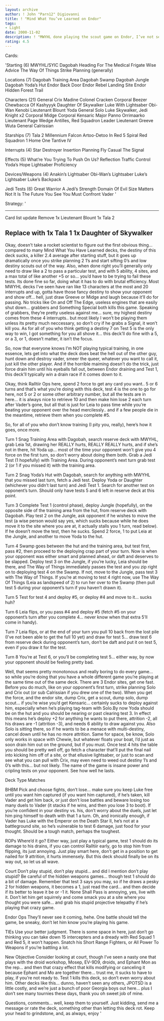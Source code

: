 ```yaml
---
layout: archive
author: ! John "Parn12" Digiovanni
title: ! "Mind What You’ve Learned on Endor"
tags:
- Light
date: 2000-11-02
description: ! "MWYHL done playing the scout game on Endor, I’ve not seen it done this way before."
rating: 4.5
---
```

Cards: 

'Starting (6)
MWYHL/SYIC
Dagobah
Heading For The Medical Frigate
Wise Advice
The Way Of Things
Strike Planning (generally)

Locations (7)
Dagobah Training Area
Dagobah Swamp
Dagobah Jungle
Dagobah Yoda’s Hut
Endor Back Door
Endor Rebel Landing Site
Endor Hidden Forest Trail

Characters (21)
General Crix Madine
Colonel Cracken
Corporal Beezer
Chewbacca Of Kashyyyk
Daughter Of Skywalker
Luke With Lightsaber
Obi-Wan Kenobi
Lieutenant Blount
Yoda
General Solo
Luke Skywalker, Jedi Knight x2
Corporal Midge
Corporal Kensaric
Major Panno
Orrimaarko
Lieutenant Page
Wedge Antilles, Red Squadron Leader
Lieutenant Greeve
Wuta
General Calrissian

Starships (7)
Tala 2
Millennium Falcon
Artoo-Detoo In Red 5
Spiral
Red Squadron 1
Home One
Tantive IV

Interrupts (4)
Star Destroyer
Insertion Planning
Fly Casual
The Signal

Effects (5)
What’re You Trying To Push On Us?
Reflection
Traffic Control
Yoda’s Hope
Lightsaber Proficiency

Devices/Weapons (4)
Anakin’s Lightsaber
Obi-Wan’s Lightsaber
Luke’s Lightsaber
Luke’s Backpack

Jedi Tests (6)
Great Warrior
A Jedi’s Strength
Domain Of Evil
Size Matters Not
It Is The Future You See
You Must Confront Vader '

Strategy: '

--------------------
Card list update
Remove
1x Lieutenant Blount
1x Tala 2

Replace with
1x Tala 1
1x Daughter of Skywalker
--------------------

Okay, doesn’t take a rocket scientist to figure out the first obvious thing... compared to many Mind What You Have Learned decks, the destiny of this deck sucks, a killer 2.4 average after starting stuff, but it goes up dramatically once you strike planning 2 1’s and start sifting 0’s and low destiny scouts out of the way.  Also, when done right you’ll generally only need to draw like a 2 to pass a particular test, and with 5 ability, 4 sites, and a max total of like another +5 or so... you’d have to be trying to fail these tests.  Its done fine so far, doing what it has to do with brutal efficiency.  Most MWYHL decks I’ve seen have ran like 13 characters at the most and 20 interrupts and up, gotta have those fancy destiny to show your opponent and show off... hell, just draw Greeve or Midge and laugh because it’ll do for passing.  No tricks like On and Off The Edge, useless engines that are easily shut down... grabbers and Something Special both kills this game.  Speaking of grabbers, they’re pretty useless against me... sure, my highest destiny comes from these 4 interrupts.. but most likely I won’t be playing them unless its pretty much neccessary, so don’t cry if he grabs a Signal, it won’t kill you.	As for all of you who think getting a destiny 7 on Test 5 is the only way to win, I got something for you all shove it... this deck’ll do fine with a 5, or a 3, or 1, doesn’t matter, it isn’t the focus.

So, now that everyone knows I’m NOT playing typical training, in one essence, lets get into what the deck does beat the hell out of the other guy, hunt down and destroy vader, smeer the queer, whatever you want to call it, just kill the other player.  And if the horrible maiming doesn’t do the trick, just force drain him until his eyeballs fall out, between Endor draining and Test 1, this deck’ll typically win a drain race if it comes down to it.

Okay, think Ralltiir Ops here, spend 2 force to get any card you want.. 5 or 6 turns and that’s what you’re doing with this deck, test 4 is the one to go for here, not 5 or 2 or some other arbitrary number, but all the tests are in here... it is always nice to retrieve 10 and then make him lose 2 each turn after Vader’s gone, but all that is just for Leia to pass time while you’re beating your opponent over the head mercilessly.. and if a few people die in the meantime, retrieve them when you complete #5.

So, for all of you who don’t know training (I pity you, really), here’s how it goes, once more.

Turn 1 Snag Training Area with Dagobah, search reserve deck with MWYHL, grab Leia 1st, drawing her REALLY hurts, REALLY REALLY hurts, and if she’s not in there, hit Yoda up... most of the time your opponent won’t give you 4 force on the first turn, so don’t worry about doing them both.	Grab a Jedi Test (1 hopefully) with Training Area.  During opponent’s next turn grab test 2 (or 1 if you missed it) with the training area.

Turn 2 Snag Yoda’s Hut with Dagobah, search for anything with MWYHL that you missed last turn, fetch a Jedi test.  Deploy Yoda or Daughter (whichever you didn’t last turn) and Jedi Test 1. Search for another test on opponent’s turn.  Should only have tests 5 and 6 left in reserve deck at this point.

Turn 3 Complete Test 1 (control phase), deploy Jungle (hopefully), on the opposite side of the training area from the hut, from reserve deck with Dagobah.  Play test 2 on the Jungle, ask opponent if he wishes to move the test (a wise person would say yes, which sucks because while he does move it to the site where you are at, it actually stalls you 1 turn, read below).  If he doesn’t move the test, then he sucks.	Spend 2 force, 1 to put Leia at the Jungle, and another to move Yoda to the hut.

Turn 4 Swamp goes between the hut and the training area, but test first, pass #2, then proceed to the deploying crap part of your turn.  Now is when your opponent was either smart and planned ahead, or daft and deserves to be slapped.  Deploy test 3 on the Jungle, if you’re lucky, Leia should be there, and The Way of Things immediately passes the test and you zip right on to deploying test 4 on the Swamp.	If not, move to the Jungle, pass test 3 with The Way of Things.  If you’re at moving to test 4 right now, use The Way Of Things (Leia as landspeed of 2) to run her over to the Swamp (then pull test 5 during your opponent’s turn if you haven’t drawn it).

Turn 5 Test for test 4 and deploy #5, or deploy #4 and move to it... sucks huh?

Turn 6 Leia flips, or you pass #4 and deploy #5 (fetch #5 on your opponent’s turn after you complete 4... never know when that extra 5’ll come in handy).

Turn 7 Leia flips, or at the end of your turn you pull 10 back from the lost pile (I’ve not been able to get the full 10 yet) and draw for test 5... draw test 6 from reserve deck during opponent’s turn, don’t be daft and put it on test 5, even if you draw it for the test.

Turn 8 You’re at Test 6, or you’ll be completing test 5... either way, by now your opponent should be feeling pretty bad.

Well, that seems pretty monotonous and really boring to do every game... so while you’re doing that you have a whole different game you’re playing at the same time out of the same deck.  There are 3 Endor sites, get one fast.  Before you do much, like on your opponent’s first turn, strike planning Solo and Crix out (or sub Calrissian if you drew one of the two).  When you get the force, and the endor site, dump Crix, get a scout, dump solo, dump scout... if you’re wise you’d get Kensaric... certainly sucks to deploy against him, especially when he’s playing tag-team with Solo.By now Yoda should be on the hut and you should be nearing or past clearing test 3.  In effect this means he’s deploy +2 for anything he wants to put there, attrition -2, all his draws are -1 (attrition -3), and needs 6 ability to draw against you.  Also Solo is sitting there, so if he wants to be a menace with multi-destiny, cancel down until he has no more attrition.	Same for space, be know, Solo only works in space with Chewie, but whatever floats your boat, I’d just as soon drain him out on the ground, but if you must.  Once test 4 hits the table you should be pretty well off, go fetch a character that’ll put the final nail into kicking him off of a site, or that ellusive lightsaber, or just to scan and see what you can pull with Crix, may even need to weed out destiny 1’s and 0’s with this... but not likely.  The name of the game is insane power and cripling tests on your opponent.  See how well he lasts.

Deck Type Matches

BHBM Pick and choose fights, don’t lose... make sure you keep Luke free until you want him captured (if you want him captured), if he’s taken, kill Vader and get him back, or just don’t lose battles and beware losing too many duels to Vader (it stacks if he wins, and then you lose 3 to boot).  If you’re confident in your destiny vs. his, don’t worry about the duels, just let him ping himself to death with that 1 a turn.  Oh, and ironically enough, if Vader has Luke with the Emperor on the Death Star II, he’s not at a battleground site, so he’s vulnerable to test 6 damage, just food for your thought.  Should be a tough match, perhaps the toughest.

ROPs Where’d it go?  Either way, just play a typical game, test 1 should do its damage to his drains, if you can control Ralltiir early, go to stop him from flipping, its just annoying.  Just play smart here, don’t get in a position to get nailed for 9 attrition, it hurts immensely.	But this deck should finally be on its way out, so let us all wave.

Court Don’t play stupid, don’t play stupid... and did I mention don’t play stupid?  Be careful of the hidden weapons games... though test 1 should do a bit of damage.	Remember that test 3 says you may, so if he draws a pesky 2 for hidden weapons, it becomes a 1, just read the card... and then decide if its better to leave it be or -1 it.  None Shall Pass is annoying, yes, live with it.  Don’t let him get squirrely and come smack you at a site where you thought you were safe... and grab his stupid projective telepathy if he’s playing that crazy game.

Endor Ops They’ll never see it coming, hehe.  One battle should tell the game, be sneaky, don’t let him know you’re playing his game.

TIEs Use your better judgment.  There is some space in here, just don’t go thinking you can take down 15 intercepters and a dready with Red Squad 1 and Red 5, it won’t happen.  Snatch his Short Range Fighters, or All Power To Weapons if you’re battling a lot.

New Objective Consider looking at court, though I’ve seen a nasty one that plays with the droid workshop, Mosep, EV-9D9, droids, and Ephant Mon as the rep... and then that crazy effect that kills modifying or canceling it because Ephant and Mo are together there... trust me, it sucks to have to play, if you’re not ready to.  Test 1 kills this deck, so don’t even worry about him.  Other decks like this... dunno, haven’t seen any others, JPOTSD is a little costly, and we’re just a bunch of poor Georgia boys out here... plus I don’t see many tournies these days, thank you oh sweet job of mine.

Questions, comments... well, keep them to yourself.  Just kidding, send me a message or rate the deck, something other than letting this deck rot.  Keep your head to grindstone, and, as always, enjoy '